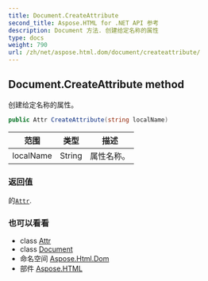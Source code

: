 ```yaml
---
title: Document.CreateAttribute
second_title: Aspose.HTML for .NET API 参考
description: Document 方法. 创建给定名称的属性
type: docs
weight: 790
url: /zh/net/aspose.html.dom/document/createattribute/
---
```

## Document.CreateAttribute method

创建给定名称的属性。

```csharp
public Attr CreateAttribute(string localName)
```

| 范围 | 类型 | 描述 |
| --- | --- | --- |
| localName | String | 属性名称。 |

### 返回值

的[`Attr`](../../attr/).

### 也可以看看

* class [Attr](../../attr/)
* class [Document](../)
* 命名空间 [Aspose.Html.Dom](../../document/)
* 部件 [Aspose.HTML](../../../)


